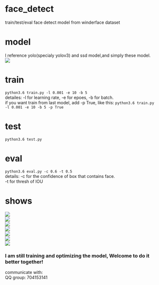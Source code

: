 # face_detect
train/test/eval face detect model from winderface dataset

# model
I reference yolo(specialy yolov3) and ssd model,and simply these model.  
![](https://github.com/sunnythree/face_detect/blob/master/doc/model.png)  
# train
```python3.6 train.py -l 0.001 -e 10 -b 5```  
detailes: -l for learning rate, -e for epoes, -b for batch.  
if you want train from last model, add -p True, like this:
```python3.6 train.py -l 0.001 -e 10 -b 5 -p True``` 

# test
```python3.6 test.py```  

# eval
```python3.6 eval.py -c 0.6 -t 0.5```  
details: -c for the confidence of box that contains face.  
-t for thresh of IOU


# shows
![](https://github.com/sunnythree/face_detect/blob/master/doc/pic1.png)  
![](https://github.com/sunnythree/face_detect/blob/master/doc/pic2.png)  
![](https://github.com/sunnythree/face_detect/blob/master/doc/pic3.png)  
![](https://github.com/sunnythree/face_detect/blob/master/doc/pic4.png)  
![](https://github.com/sunnythree/face_detect/blob/master/doc/pic5.png)  
![](https://github.com/sunnythree/face_detect/blob/master/doc/pic6.png)  
![](https://github.com/sunnythree/face_detect/blob/master/doc/pic7.png)  
  

### I am still training and optimizing the model, Welcome to do it better together!
communicate with:  
QQ group: 704153141  